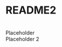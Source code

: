 <!DOCTYPE html>
<html>
<head>
<title>README</title>
<h1><strong>README2</strong></h1> 
</head>
<body> 
<br>Placeholder 
<br> Placeholder 2

</body>
</html>